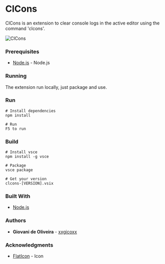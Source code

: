 # ClCons
ClCons is an extension to clear console logs in the active editor using the command 'clcons'.

![ClCons](https://i.imgur.com/KBsaRov.gif)

### Prerequisites
* [Node.js](https://nodejs.org/en/) - Node.js

### Running
The extension run locally, just package and use.

### Run
````
# Install dependencies
npm install

# Run
F5 to run
````

### Build
````
# Install vsce
npm install -g vsce

# Package
vsce package

# Get your version
clcons-[VERSION].vsix
````

### Built With
* [Node.js](https://nodejs.org/en/)

### Authors
* **Giovani de Oliveira** - [xxgicoxx](https://github.com/xxgicoxx)

### Acknowledgments
* [FlatIcon](https://www.flaticon.com/) - Icon
